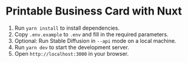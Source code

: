 # Printable Business Card with Nuxt

1. Run `yarn install` to install dependencies.
2. Copy `.env.example` to `.env` and fill in the required parameters.
3. Optional: Run Stable Diffusion in `--api` mode on a local machine.
4. Run `yarn dev` to start the development server.
5. Open `http://localhost:3000` in your browser.
